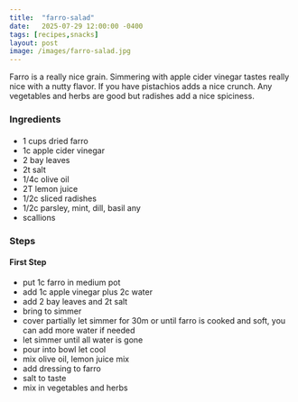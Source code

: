 ```yaml
---
title:  "farro-salad"
date:   2025-07-29 12:00:00 -0400
tags: [recipes,snacks]
layout: post
image: /images/farro-salad.jpg
---
```


Farro is a really nice grain.  Simmering with apple cider vinegar tastes really nice with a nutty flavor.  If you have pistachios adds a nice crunch.  Any vegetables and herbs are good but radishes add a nice spiciness.

### Ingredients
#### 
- 1 cups dried farro
- 1c apple cider vinegar
- 2 bay leaves
- 2t salt
- 1/4c olive oil
- 2T lemon juice
- 1/2c sliced radishes
- 1/2c parsley, mint, dill, basil any
- scallions

### Steps
#### First Step
- put 1c farro in medium pot
- add 1c apple vinegar plus 2c water
- add 2 bay leaves and 2t salt
- bring to simmer
- cover partially let simmer for 30m or until farro is cooked and soft, you can add more water if needed
- let simmer until all water is gone
- pour into bowl let cool
- mix olive oil, lemon juice mix
- add dressing to farro
- salt to taste
- mix in vegetables and herbs

